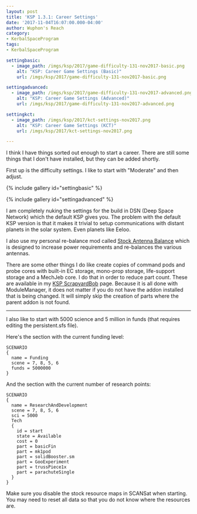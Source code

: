 ```yaml
---
layout: post
title: 'KSP 1.3.1: Career Settings'
date: '2017-11-04T16:07:00.000-04:00'
author: Wuphon's Reach
category:
- KerbalSpaceProgram
tags:
- KerbalSpaceProgram

settingbasic:
  - image_path: /imgs/ksp/2017/game-difficulty-131-nov2017-basic.png
    alt: "KSP: Career Game Settings (Basic)"
    url: /imgs/ksp/2017/game-difficulty-131-nov2017-basic.png

settingadvanced:
  - image_path: /imgs/ksp/2017/game-difficulty-131-nov2017-advanced.png
    alt: "KSP: Career Game Settings (Advanced)"
    url: /imgs/ksp/2017/game-difficulty-131-nov2017-advanced.png

settingkct:
  - image_path: /imgs/ksp/2017/kct-settings-nov2017.png
    alt: "KSP: Career Game Settings (KCT)"
    url: /imgs/ksp/2017/kct-settings-nov2017.png

---
```


I think I have things sorted out enough to start a career.  There are still some things that I don't have installed, but they can be added shortly.

First up is the difficulty settings.  I like to start with "Moderate" and then adjust.

{% include gallery id="settingbasic" %}

{% include gallery id="settingadvanced" %}

I am completely nuking the settings for the build in DSN (Deep Space Network) which the default KSP gives you.  The problem with the default KSP version is that it makes it trivial to setup communications with distant planets in the solar system.  Even planets like Eeloo.

I also use my personal re-balance mod called [Stock Antenna Balance](https://github.com/WuphonsReach/KSP-StockAntennaBalance/releases) which is designed to increase power requirements and re-balances the various antennas.

There are some other things I do like create copies of command pods and probe cores with built-in EC storage, mono-prop storage, life-support storage and a MechJeb core.  I do that in order to reduce part count.  These are available in my [KSP ScrapyardBob](https://github.com/WuphonsReach/KSP-ScrapyardBob) page.  Because it is all done with ModuleManager, it does not matter if you do not have the addon installed that is being changed.  It will simply skip the creation of parts where the parent addon is not found.

---

I also like to start with 5000 science and 5 million in funds (that requires editing the persistent.sfs file).

Here's the section with the current funding level:

    SCENARIO
    {
      name = Funding
      scene = 7, 8, 5, 6
      funds = 5000000
    }

And the section with the current number of research points:

    SCENARIO
    {
      name = ResearchAndDevelopment
      scene = 7, 8, 5, 6
      sci = 5000
      Tech
      {
        id = start
        state = Available
        cost = 0
        part = basicFin
        part = mk1pod
        part = solidBooster.sm
        part = GooExperiment
        part = trussPiece1x
        part = parachuteSingle
      }
    }

Make sure you disable the stock resource maps in SCANSat when starting.  You may need to reset all data so that you do not know where the resources are.
